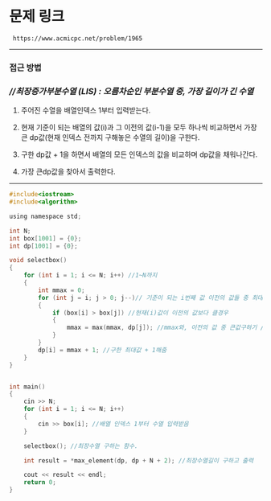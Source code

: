 # 문제 링크

     https://www.acmicpc.net/problem/1965
     
-------------------------------------------------------------------------------------------------------------------------------

### 접근 방법  

 ### *//최장증가부분수열 (LIS) : 오름차순인 부분수열 중, 가장 길이가 긴 수열*

 1. 주어진 수열을 배열인덱스 1부터 입력받는다.
 
 2. 현재 기준이 되는 배열의 값(i)과 그 이전의 값(i-1)을 모두 하나씩 비교하면서 가장 큰 dp값(현재 인덱스 전까지 구해놓은 수열의 길이)을 구한다. 
 
 3. 구한 dp값 + 1을 하면서 배열의 모든 인덱스의 값을 비교하며 dp값을 채워나간다.
 
 4. 가장 큰dp값을 찾아서 출력한다.

-------------------------------------------------------------------------------------------------------------------------------

```c
#include<iostream>
#include<algorithm>

using namespace std;

int N;
int box[1001] = {0};
int dp[1001] = {0};

void selectbox()
{
	for (int i = 1; i <= N; i++) //1~N까지
	{
		int mmax = 0; 
		for (int j = i; j > 0; j--)// 기준이 되는 i번째 값 이전의 값들 중 최대 수열의 길이을 구한다
		{
			if (box[i] > box[j]) //현재(i)값이 이전의 값보다 클경우
			{
				mmax = max(mmax, dp[j]); //mmax와, 이전의 값 중 큰값구하기 //0~i-1까지 반복하면서 제일 큰 dp값구하기
			}
		}
		dp[i] = mmax + 1; //구한 최대값 + 1해줌
	}
}


int main()
{
	cin >> N;
	for (int i = 1; i <= N; i++)
	{
		cin >> box[i]; //배열 인덱스 1부터 수열 입력받음
	}

	selectbox(); //최장수열 구하는 함수.

	int result = *max_element(dp, dp + N + 2); //최장수열길이 구하고 출력

	cout << result << endl;
	return 0;
} 
```
